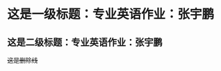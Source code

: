 这是一级标题：专业英语作业：张宇鹏
==================================  

这是二级标题：专业英语作业：张宇鹏
----------------------------------  

~~这是删除线~~


